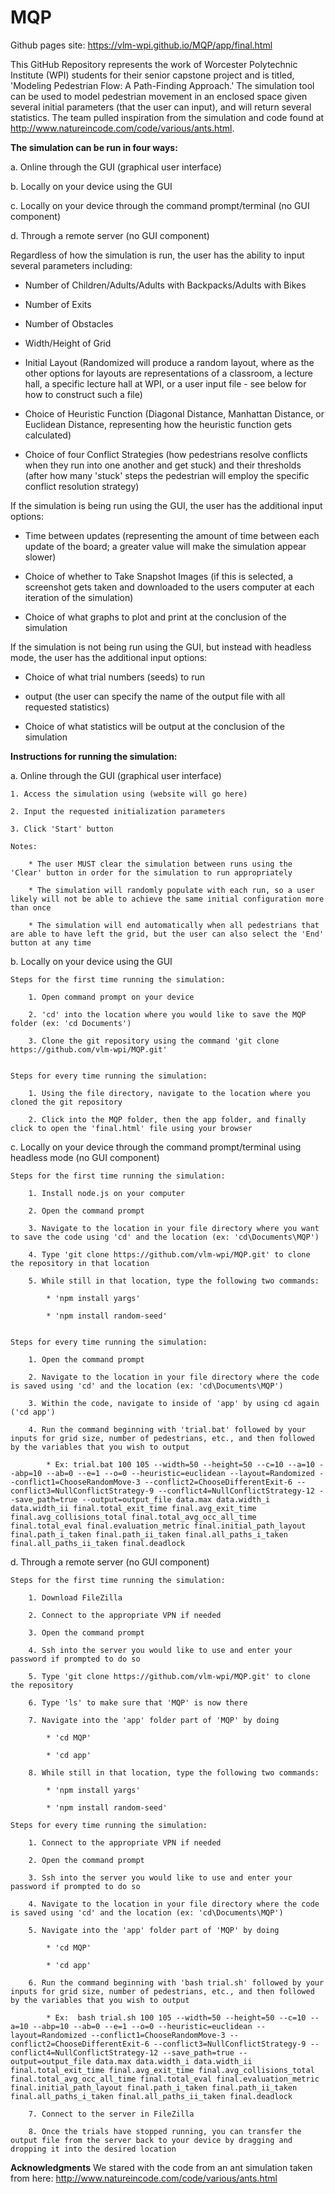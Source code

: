 # MQP

Github pages site: https://vlm-wpi.github.io/MQP/app/final.html

This GitHub Repository represents the work of Worcester Polytechnic Institute (WPI) students for their senior capstone project and is titled, 'Modeling Pedestrian Flow: A Path-Finding Approach.'  The simulation tool can be used to model pedestrian movement in an enclosed space given several initial parameters (that the user can input), and will return several statistics.  The team pulled inspiration from the simulation and code found at http://www.natureincode.com/code/various/ants.html.

**The simulation can be run in four ways:**

a. Online through the GUI (graphical user interface)

b. Locally on your device using the GUI

c. Locally on your device through the command prompt/terminal (no GUI component)

d. Through a remote server (no GUI component)

Regardless of how the simulation is run, the user has the ability to input several parameters including:

* Number of Children/Adults/Adults with Backpacks/Adults with Bikes

* Number of Exits

* Number of Obstacles

* Width/Height of Grid

* Initial Layout (Randomized will produce a random layout, where as the other options for layouts are representations of a classroom, a lecture hall, a specific lecture hall at WPI, or a user input file - see below for how to construct such a file)

* Choice of Heuristic Function (Diagonal Distance, Manhattan Distance, or Euclidean Distance, representing how the heuristic function gets calculated)

* Choice of four Conflict Strategies (how pedestrians resolve conflicts when they run into one another and get stuck) and their thresholds (after how many 'stuck' steps the pedestrian will employ the specific conflict resolution strategy)

If the simulation is being run using the GUI, the user has the additional input options:

* Time between updates (representing the amount of time between each update of the board; a greater value will make the simulation appear slower)

* Choice of whether to Take Snapshot Images (if this is selected, a screenshot gets taken and downloaded to the users computer at each iteration of the simulation)

* Choice of what graphs to plot and print at the conclusion of the simulation

If the simulation is not being run using the GUI, but instead with headless mode, the user has the additional input options:

* Choice of what trial numbers (seeds) to run

* output (the user can specify the name of the output file with all requested statistics)

* Choice of what statistics will be output at the conclusion of the simulation

**Instructions for running the simulation:**

a. Online through the GUI (graphical user interface)

	1. Access the simulation using (website will go here)
	
	2. Input the requested initialization parameters
	
	3. Click 'Start' button
	
	Notes:
		
		* The user MUST clear the simulation between runs using the 'Clear' button in order for the simulation to run appropriately
		
		* The simulation will randomly populate with each run, so a user likely will not be able to achieve the same initial configuration more than once
		
		* The simulation will end automatically when all pedestrians that are able to have left the grid, but the user can also select the 'End' button at any time


b. Locally on your device using the GUI
	
	Steps for the first time running the simulation:
		
		1. Open command prompt on your device
		
		2. 'cd' into the location where you would like to save the MQP folder (ex: 'cd Documents')
		
		3. Clone the git repository using the command 'git clone https://github.com/vlm-wpi/MQP.git'
		
	
	Steps for every time running the simulation:
		
		1. Using the file directory, navigate to the location where you cloned the git repository
		
		2. Click into the MQP folder, then the app folder, and finally click to open the 'final.html' file using your browser


c. Locally on your device through the command prompt/terminal using headless mode (no GUI component)
	
	Steps for the first time running the simulation:
		
		1. Install node.js on your computer
		
		2. Open the command prompt
		
		3. Navigate to the location in your file directory where you want to save the code using 'cd' and the location (ex: 'cd\Documents\MQP') 
		
		4. Type 'git clone https://github.com/vlm-wpi/MQP.git' to clone the repository in that location
		
		5. While still in that location, type the following two commands:
			
			* 'npm install yargs'
			
			* 'npm install random-seed'

	
	Steps for every time running the simulation:
		
		1. Open the command prompt
		
		2. Navigate to the location in your file directory where the code is saved using 'cd' and the location (ex: 'cd\Documents\MQP')
		
		3. Within the code, navigate to inside of 'app' by using cd again ('cd app')
		
		4. Run the command beginning with 'trial.bat' followed by your inputs for grid size, number of pedestrians, etc., and then followed by the variables that you wish to output
			
			* Ex: trial.bat 100 105 --width=50 --height=50 --c=10 --a=10 --abp=10 --ab=0 --e=1 --o=0 --heuristic=euclidean --layout=Randomized --conflict1=ChooseRandomMove-3 --conflict2=ChooseDifferentExit-6 --conflict3=NullConflictStrategy-9 --conflict4=NullConflictStrategy-12 --save_path=true --output=output_file data.max data.width_i data.width_ii final.total_exit_time final.avg_exit_time final.avg_collisions_total final.total_avg_occ_all_time final.total_eval final.evaluation_metric final.initial_path_layout final.path_i_taken final.path_ii_taken final.all_paths_i_taken final.all_paths_ii_taken final.deadlock


d. Through a remote server (no GUI component)
	
	Steps for the first time running the simulation:
		
		1. Download FileZilla
		
		2. Connect to the appropriate VPN if needed
		
		3. Open the command prompt
		
		4. Ssh into the server you would like to use and enter your password if prompted to do so
		
		5. Type 'git clone https://github.com/vlm-wpi/MQP.git' to clone the repository
		
		6. Type 'ls' to make sure that 'MQP' is now there 
		
		7. Navigate into the 'app' folder part of 'MQP' by doing
			
			* 'cd MQP'
			
			* 'cd app'
		
		8. While still in that location, type the following two commands:
			
			* 'npm install yargs'
			
			* 'npm install random-seed'

	Steps for every time running the simulation:
		
		1. Connect to the appropriate VPN if needed
		
		2. Open the command prompt 
		
		3. Ssh into the server you would like to use and enter your password if prompted to do so
		
		4. Navigate to the location in your file directory where the code is saved using 'cd' and the location (ex: 'cd\Documents\MQP')
		
		5. Navigate into the 'app' folder part of 'MQP' by doing
			
			* 'cd MQP'
			
			* 'cd app'
		
		6. Run the command beginning with 'bash trial.sh' followed by your inputs for grid size, number of pedestrians, etc., and then followed by the variables that you wish to output
			
			* Ex:  bash trial.sh 100 105 --width=50 --height=50 --c=10 --a=10 --abp=10 --ab=0 --e=1 --o=0 --heuristic=euclidean --layout=Randomized --conflict1=ChooseRandomMove-3 --conflict2=ChooseDifferentExit-6 --conflict3=NullConflictStrategy-9 --conflict4=NullConflictStrategy-12 --save_path=true --output=output_file data.max data.width_i data.width_ii final.total_exit_time final.avg_exit_time final.avg_collisions_total final.total_avg_occ_all_time final.total_eval final.evaluation_metric final.initial_path_layout final.path_i_taken final.path_ii_taken final.all_paths_i_taken final.all_paths_ii_taken final.deadlock
		
		7. Connect to the server in FileZilla
		
		8. Once the trials have stopped running, you can transfer the output file from the server back to your device by dragging and dropping it into the desired location

**Acknowledgments**
We stared with the code from an ant simulation taken from here: http://www.natureincode.com/code/various/ants.html
